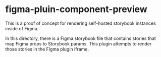 # figma-pluin-component-preview

This is a proof of concept for rendering self-hosted storybook instances inside of Figma.

In this directory, there is a Figma storybook file that contains stories that map Figma props to Storybook params. This plugin attempts to render those stories in the Figma plugin iframe.
